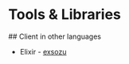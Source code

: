 # Tools & Libraries

## Client in other languages

* Elixir - [exsozu](https://github.com/evuez/exsozu)